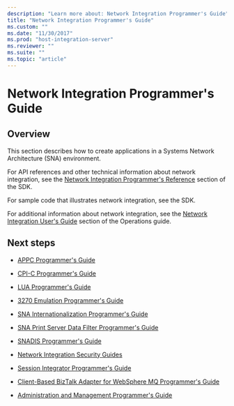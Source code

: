 ```yaml
---
description: "Learn more about: Network Integration Programmer's Guide"
title: "Network Integration Programmer's Guide"
ms.custom: ""
ms.date: "11/30/2017"
ms.prod: "host-integration-server"
ms.reviewer: ""
ms.suite: ""
ms.topic: "article"
---
```

# Network Integration Programmer's Guide

## Overview
This section describes how to create applications in a Systems Network Architecture (SNA) environment.  
  
 For API references and other technical information about network integration, see the [Network Integration Programmer's Reference](./network-integration-programmer-s-reference2.md) section of the SDK.  
  
 For sample code that illustrates network integration, see the SDK.  
  
 For additional information about network integration, see the [Network Integration User's Guide](./network-integration-user-s-guide2.md) section of the Operations guide.  
  
## Next steps
  
-   [APPC Programmer's Guide](../core/appc-programmer-s-guide2.md)  
  
-   [CPI-C Programmer's Guide](../core/cpi-c-programmer-s-guide1.md)  
  
-   [LUA Programmer's Guide](../core/lua-programmer-s-guide1.md)  
  
-   [3270 Emulation Programmer's Guide](../core/3270-emulation-programmer-s-guide1.md)  
  
-   [SNA Internationalization Programmer's Guide](../core/sna-internationalization-programmer-s-guide1.md)  
  
-   [SNA Print Server Data Filter Programmer's Guide](../core/sna-print-server-data-filter-programmer-s-guide2.md)  
  
-   [SNADIS Programmer's Guide](../core/snadis-programmer-s-guide1.md)  
  
-   [Network Integration Security Guides](../core/network-integration-security-guides2.md)  
  
-   [Session Integrator Programmer's Guide](../core/session-integrator-programmer-s-guide2.md)  
  
-   [Client-Based BizTalk Adapter for WebSphere MQ Programmer's Guide](../core/client-based-biztalk-adapter-for-websphere-mq-programmer-s-guide1.md)  
  
-   [Administration and Management Programmer's Guide](../core/administration-and-management-programmer-s-guide2.md)
